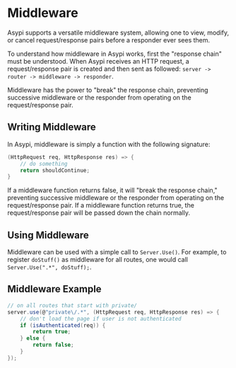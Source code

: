 # Middleware

Asypi supports a versatile middleware system, allowing one to view, modify, or cancel request/response pairs before a responder ever sees them.

To understand how middleware in Asypi works, first the "response chain" must be understood. When Asypi receives an HTTP request, a request/response pair is created and then sent as followed: `server -> router -> middleware -> responder`.

Middleware has the power to "break" the response chain, preventing successive middleware or the responder from operating on the request/response pair.

## Writing Middleware

In Asypi, middleware is simply a function with the following signature:

```C#
(HttpRequest req, HttpResponse res) => {
    // do something
    return shouldContinue;
}
```

If a middleware function returns false, it will "break the response chain," preventing successive middleware or the responder from operating on the request/response pair. If a middleware function returns true, the request/response pair will be passed down the chain normally.

## Using Middleware

Middleware can be used with a simple call to `Server.Use()`. For example, to register `doStuff()` as middleware for all routes, one would call `Server.Use(".*", doStuff);`.

## Middleware Example

```C#
// on all routes that start with private/
server.use(@"private\/.*", (HttpRequest req, HttpResponse res) => {
    // don't load the page if user is not authenticated
    if (isAuthenticated(req)) {
        return true;
    } else {
        return false;
    }
});
```
